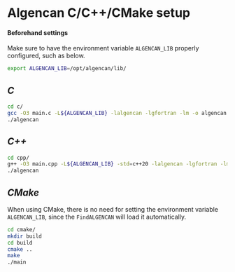 # Algencan C/C++/CMake setup

#### Beforehand settings

Make sure to have the environment variable `ALGENCAN_LIB` properly configured, such as below.

```sh
export ALGENCAN_LIB=/opt/algencan/lib/
```

## _C_

```sh
cd c/
gcc -O3 main.c -L${ALGENCAN_LIB} -lalgencan -lgfortran -lm -o algencan
./algencan
```

## _C++_

```sh
cd cpp/
g++ -O3 main.cpp -L${ALGENCAN_LIB} -std=c++20 -lalgencan -lgfortran -lm -o algencanpp
./algencan
```
## _CMake_

When using CMake, there is no need for setting the environment variable `ALGENCAN_LIB`,
since the `FindALGENCAN` will load it automatically.

```sh
cd cmake/
mkdir build
cd build
cmake ..
make
./main
```

